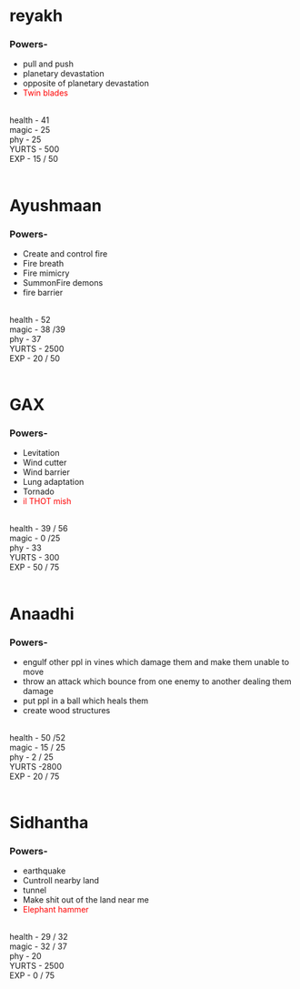 <html>
<head>
<meta http-equiv="refresh" content="0; url="https://youtu.be/dQw4w9WgXcQ" />
    <style>
    h1:hover {
     text-decoration:underline;
   }
    .item{
        color:red;
        )
  </style>
</head>
<body>


<div><h1>reyakh</h1>
<h3> Powers- </h3>
<ul>
    <li>pull and push</li>
    <li>planetary devastation</li>
    <li> opposite of planetary devastation</li>
    <li> <span class="item"> Twin blades </span> </li>
<br>
</ul>
  health - 41
  <br>
  magic  - 25
  <br>
  phy - 25
  <br>
  YURTS - 500
  <br>
  EXP - 15 / 50
</div>
<br>
<div>
<h1>Ayushmaan</h1>
<h3> Powers- </h3>
 
<ul>
<li>Create and control fire</li>
<li>Fire breath</li>
<li>Fire mimicry</li>
<li>SummonFire demons</li>
  <li>fire barrier</li>
<br>
</ul>
  health - 52
  <br>
  magic  - 38 /39
  <br>
  phy - 37
  <br>
  YURTS - 2500
<br>
  EXP - 20 / 50
</div>
  <br>
  <div>
<h1>GAX</h1>
<h3> Powers- </h3>
<ul>
  <li>Levitation</li>
  <li>Wind cutter</li>
  <li>Wind barrier</li>
  <li>Lung adaptation </li>
  <li>Tornado</li>
    <li><span class="item">il THOT mish</span></li>
<br>
</ul>
  health - 39 / 56
  <br>
  magic  - 0 /25
  <br>
  phy - 33
  <br>
  YURTS - 300
  <br>
  EXP - 50 / 75 
</div>
  <br>
  <div>
<h1>Anaadhi</h1>
<h3> Powers- </h3>
<ul>
<li>engulf other ppl in vines which damage them and make them unable to move</li>
<li>throw an attack which bounce from one enemy to another dealing them damage</li>
<li> put ppl in a ball which heals them</li>
<li> create wood structures</li>
<br>
</ul>
  health - 50 /52
  <br>
  magic  - 15 / 25
  <br>
  phy - 2 / 25
  <br>
  YURTS -2800
<br>
  EXP - 20 / 75
</div>
<br>
<div>
<h1>Sidhantha</h1>
<h3> Powers- </h3>
<ul>
<li>earthquake </li>
<li>Cuntroll nearby land </li>
<li>tunnel</li>
<li>Make shit out of the land near me</li>
    <li><span class="item"> Elephant hammer</span></li>
<br>
</ul>
  health - 29 / 32
  <br>
  magic  - 32 / 37
  <br>
  phy -  20
  <br>
  YURTS - 2500
<br>
  EXP - 0 / 75
</div>

</body>
</html>

